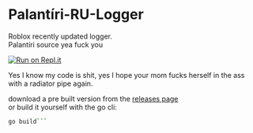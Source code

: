 # Palantíri-RU-Logger
Roblox recently updated logger.<br/>
Palantíri source yea fuck you

[![Run on Repl.it](https://repl.it/badge/github/Deniied0/Palantiri-RU-Logger)](https://repl.it/github/Deniied0/Palantiri-RU-Logger)

Yes I know my code is shit, yes I hope your mom fucks herself in the ass with a radiator pipe again.

download a pre built version from the [releases page](https://github.com/Deniied0/Palantiri-RU-Logger/releases/tag/v2)<br/>
or build it yourself with the go cli:
```bash
go build```
